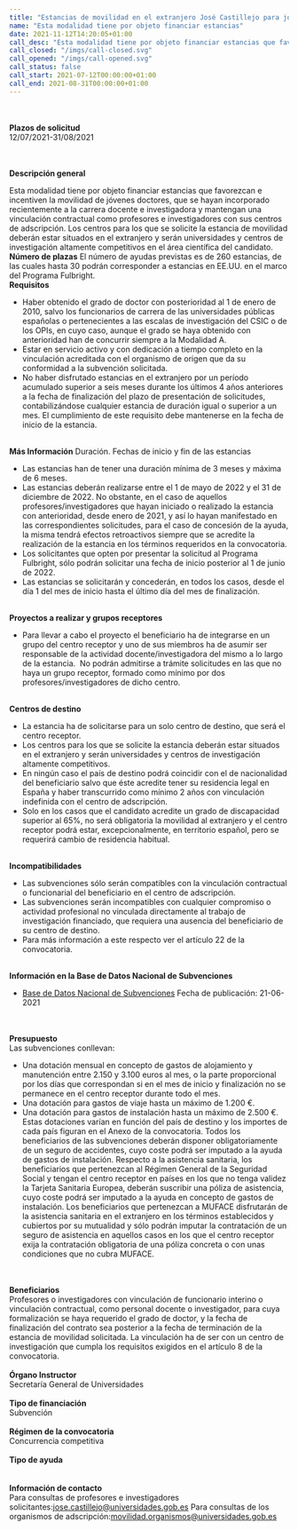 ```yaml
---
title: "Estancias de movilidad en el extranjero José Castillejo para jóvenes doctores 2021"
name: "Esta modalidad tiene por objeto financiar estancias"
date: 2021-11-12T14:20:05+01:00
call_desc: "Esta modalidad tiene por objeto financiar estancias que favorezcan e incentiven la movilidad de jóvenes doctores, ..."
call_closed: "/imgs/call-closed.svg"
call_opened: "/imgs/call-opened.svg"
call_status: false
call_start: 2021-07-12T00:00:00+01:00
call_end: 2021-08-31T00:00:00+01:00
---
```

<br><br><b>Plazos de solicitud</b><br>
12/07/2021-31/08/2021    

<br><br><b>Descripción general</b><br>

Esta modalidad tiene por objeto financiar estancias que favorezcan e incentiven la movilidad de jóvenes doctores, que se hayan incorporado recientemente a la carrera docente e investigadora y mantengan una vinculación contractual como profesores e investigadores con sus centros de adscripción.
Los centros para los que se solicite la estancia de movilidad deberán estar situados en el extranjero y serán universidades y centros de investigación altamente competitivos en el área científica del candidato.
<br><strong>Número de plazas</strong>
El número de ayudas previstas es de 260 estancias, de las cuales hasta 30 podrán corresponder a estancias en EE.UU. en el marco del Programa Fulbright.
<br><strong>Requisitos</strong>
<ul>
<li>Haber obtenido el grado de doctor con posterioridad al 1 de enero de 2010, salvo los funcionarios de carrera de las universidades públicas españolas o pertenecientes a las escalas de investigación del CSIC o de los OPIs, en cuyo caso, aunque el grado se haya obtenido con anterioridad han de concurrir siempre a la Modalidad A.</li>
<li>Estar en servicio activo y con dedicación a tiempo completo en la vinculación acreditada con el organismo de origen que da su conformidad a la subvención solicitada.</li>
<li>No haber disfrutado estancias en el extranjero por un período acumulado superior a seis meses durante los últimos 4 años anteriores a la fecha de finalización del plazo de presentación de solicitudes, contabilizándose cualquier estancia de duración igual o superior a un mes. El cumplimiento de este requisito debe mantenerse en la fecha de inicio de la estancia.</li>
</ul>
<br><strong>Más Información</strong>
Duración. Fechas de inicio y fin de las estancias
<ul>
<li class="ta-justify">Las estancias han de tener una duración mínima de 3 meses y máxima de 6 meses.</li>
<li>Las estancias deberán realizarse entre el 1 de mayo de 2022 y el 31 de diciembre de 2022. No obstante, en el caso de aquellos profesores/investigadores que hayan iniciado o realizado la estancia con anterioridad, desde enero de 2021, y así lo hayan manifestado en las correspondientes solicitudes, para el caso de concesión de la ayuda, la misma tendrá efectos retroactivos siempre que se acredite la realización de la estancia en los términos requeridos en la convocatoria.</li>
<li>Los solicitantes que opten por presentar la solicitud al Programa Fulbright, sólo podrán solicitar una fecha de inicio posterior al 1 de junio de 2022.</li>
<li class="ta-justify">Las estancias se solicitarán y concederán, en todos los casos, desde el día 1 del mes de inicio hasta el último día del mes de finalización.</li>
</ul>
<br><strong>Proyectos a realizar y grupos receptores</strong>
<ul>
<li>Para llevar a cabo el proyecto el beneficiario ha de integrarse en un grupo del centro receptor y uno de sus miembros ha de asumir ser responsable de la actividad docente/investigadora del mismo a lo largo de la estancia.&nbsp; No podrán admitirse a trámite solicitudes en las que no haya un grupo receptor, formado como mínimo por dos profesores/investigadores de dicho centro.</li>
</ul>
<br><strong>Centros de destino</strong>
<ul>
<li>La estancia ha de solicitarse para un solo centro de destino, que será el centro receptor.</li>
<li>Los centros para los que se solicite la estancia deberán estar situados en el extranjero y serán universidades y centros de investigación altamente competitivos.</li>
<li>En ningún caso el país de destino podrá coincidir con el de nacionalidad del beneficiario salvo que éste acredite tener su residencia legal en España y haber transcurrido como mínimo 2 años con vinculación indefinida con el centro de adscripción.</li>
<li>Solo en los casos que el candidato acredite un grado de discapacidad superior al 65%, no será obligatoria la movilidad al extranjero y el centro receptor podrá estar, excepcionalmente, en territorio español, pero se requerirá cambio de residencia habitual.</li>
</ul>
<br><strong>Incompatibilidades</strong>
<ul>
<li>Las subvenciones sólo serán compatibles con la vinculación contractual o funcionarial del beneficiario en el centro de adscripción.</li>
<li>Las subvenciones serán incompatibles con cualquier compromiso o actividad profesional no vinculada directamente al trabajo de investigación financiado, que requiera una ausencia del beneficiario de su centro de destino.</li>
<li>Para más información a este respecto ver el artículo 22 de la convocatoria.</li>
</ul>
<br><strong>Información en la Base de Datos Nacional de Subvenciones</strong>
<ul>
<li><a href="https://www.pap.hacienda.gob.es/bdnstrans/GE/es/convocatoria/539780" target="_blank" rel="noopener">Base de Datos Nacional de Subvenciones</a>&nbsp;Fecha de publicación: 21-06-2021</li>
</ul>

<br><br><b>Presupuesto</b><br> 
Las subvenciones conllevan:


<ul>
<li>Una dotación mensual en concepto de gastos de alojamiento y manutención entre 2.150 y 3.100 euros al mes, o la parte proporcional por los días que correspondan si en el mes de inicio y finalización no se permanece en el centro receptor durante todo el mes.


</li>
<li>Una dotación para gastos de viaje hasta un máximo de 1.200 &euro;.

</li>
<li>Una dotación para gastos de instalación hasta un máximo de 2.500 &euro;.
Estas dotaciones varían en función del país de destino y los importes de cada país figuran en el Anexo de la convocatoria.
Todos los beneficiarios de las subvenciones deberán disponer obligatoriamente de un seguro de accidentes, cuyo coste podrá ser imputado a la ayuda de gastos de instalación.
Respecto a la asistencia sanitaria, los beneficiarios que pertenezcan al Régimen General de la Seguridad Social y tengan el centro receptor en países en los que no tenga validez la Tarjeta Sanitaria Europea, deberán suscribir una póliza de asistencia, cuyo coste podrá ser imputado a la ayuda en concepto de gastos de instalación.
Los beneficiarios que pertenezcan a MUFACE disfrutarán de la asistencia sanitaria en el extranjero en los términos establecidos y cubiertos por su mutualidad y sólo podrán imputar la contratación de un seguro de asistencia en aquellos casos en los que el centro receptor exija la contratación obligatoria de una póliza concreta o con unas condiciones que no cubra MUFACE.
</li>
</ul>

<br><br><b>Beneficiarios</b><br> 
Profesores o investigadores con vinculación de funcionario interino o vinculación contractual, como personal docente o investigador, para cuya formalización se haya requerido el grado de doctor, y la fecha de finalización del contrato sea posterior a la fecha de terminación de la estancia de movilidad solicitada. La vinculación ha de ser con un centro de investigación que cumpla los requisitos exigidos en el artículo 8 de la convocatoria.
<br><br><b>Órgano Instructor</b><br>
Secretaría General de Universidades
<br><br><b>Tipo de financiación</b><br> 
Subvención
<br><br><b>Régimen de la convocatoria</b><br> 
Concurrencia competitiva
<br><br><b>Tipo de ayuda</b><br> 
<br><br><b>Información de contacto</b><br> 
Para consultas de profesores e investigadores solicitantes:<a href="mailto:jose.castillejo@universidades.gob.es">jose.castillejo@universidades.gob.es</a>
Para consultas de los organismos de adscripción:<a href="mailto:%20%20movilidad.organismos@universidades.gob.es">movilidad.organismos@universidades.gob.es</a>